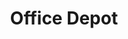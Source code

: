 ---
title: "Office Depot"
url: /miami/office-depot-southwest-137th-avenue/
shop: office supplies
---